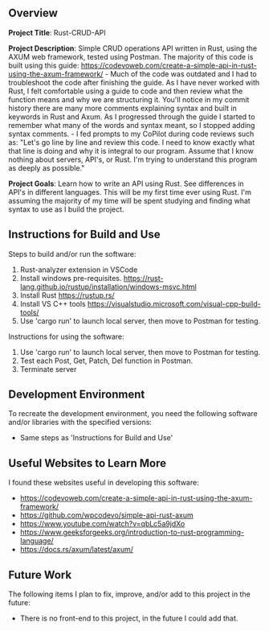 ## Overview

**Project Title**: Rust-CRUD-API

**Project Description**: Simple CRUD operations API written in Rust, using the AXUM web framework, tested using Postman. The majority of this code is built using this guide: https://codevoweb.com/create-a-simple-api-in-rust-using-the-axum-framework/
    - Much of the code was outdated and I had to troubleshoot the code after finishing the guide. As I have never worked with Rust, I felt comfortable using a guide to code and then review what the function means and why we are structuring it. You'll notice in my commit history there are many more comments explaining syntax and built in keywords in Rust and Axum. As I progressed through the guide I started to remember what many of the words and syntax meant, so I stopped adding syntax comments.
    - I fed prompts to my CoPilot during code reviews such as: "Let's go line by line and review this code. I need to know exactly what that line is doing and why it is integral to our program. Assume that I know nothing about servers, API's, or Rust. I'm trying to understand this program as deeply as possible."

**Project Goals**: Learn how to write an API using Rust. See differences in API's in different languages. This will be my first time ever using Rust. I'm assuming the majority of my time will be spent studying and finding what syntax to use as I build the project.

## Instructions for Build and Use

Steps to build and/or run the software:

1. Rust-analyzer extension in VSCode
2. Install windows pre-requisites. https://rust-lang.github.io/rustup/installation/windows-msvc.html
3. Install Rust https://rustup.rs/ 
4. Install VS C++ tools https://visualstudio.microsoft.com/visual-cpp-build-tools/ 
5. Use 'cargo run' to launch local server, then move to Postman for testing.

Instructions for using the software:

1. Use 'cargo run' to launch local server, then move to Postman for testing.
2. Test each Post, Get, Patch, Del function in Postman.
3. Terminate server

## Development Environment 

To recreate the development environment, you need the following software and/or libraries with the specified versions:

* Same steps as 'Instructions for Build and Use'

## Useful Websites to Learn More

I found these websites useful in developing this software:

* https://codevoweb.com/create-a-simple-api-in-rust-using-the-axum-framework/
* https://github.com/wpcodevo/simple-api-rust-axum 
* https://www.youtube.com/watch?v=qbLc5a9jdXo 
* https://www.geeksforgeeks.org/introduction-to-rust-programming-language/ 
* https://docs.rs/axum/latest/axum/ 

## Future Work

The following items I plan to fix, improve, and/or add to this project in the future:

* There is no front-end to this project, in the future I could add that.
